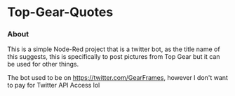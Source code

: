 Top-Gear-Quotes
===============

### About

This is a simple Node-Red project that is a twitter bot, as the title name of this suggests, this is specifically to post pictures from Top Gear but it can be used for other things.

The bot used to be on https://twitter.com/GearFrames, however I don't want to pay for Twitter API Access lol
